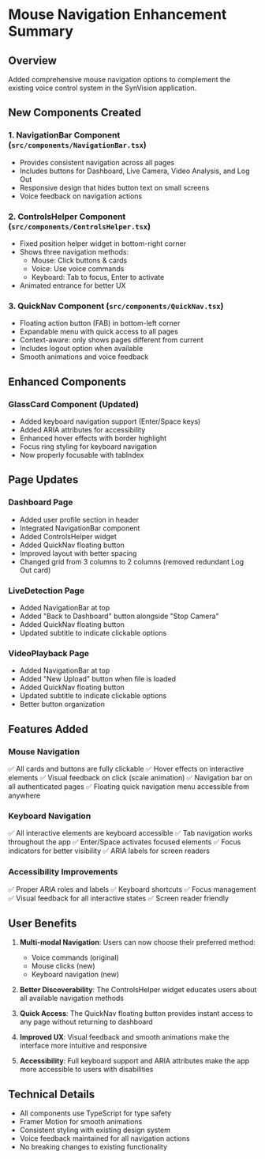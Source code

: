 # Mouse Navigation Enhancement Summary

## Overview
Added comprehensive mouse navigation options to complement the existing voice control system in the SynVision application.

## New Components Created

### 1. NavigationBar Component (`src/components/NavigationBar.tsx`)
- Provides consistent navigation across all pages
- Includes buttons for Dashboard, Live Camera, Video Analysis, and Log Out
- Responsive design that hides button text on small screens
- Voice feedback on navigation actions

### 2. ControlsHelper Component (`src/components/ControlsHelper.tsx`)
- Fixed position helper widget in bottom-right corner
- Shows three navigation methods:
  - Mouse: Click buttons & cards
  - Voice: Use voice commands
  - Keyboard: Tab to focus, Enter to activate
- Animated entrance for better UX

### 3. QuickNav Component (`src/components/QuickNav.tsx`)
- Floating action button (FAB) in bottom-left corner
- Expandable menu with quick access to all pages
- Context-aware: only shows pages different from current
- Includes logout option when available
- Smooth animations and voice feedback

## Enhanced Components

### GlassCard Component (Updated)
- Added keyboard navigation support (Enter/Space keys)
- Added ARIA attributes for accessibility
- Enhanced hover effects with border highlight
- Focus ring styling for keyboard navigation
- Now properly focusable with tabIndex

## Page Updates

### Dashboard Page
- Added user profile section in header
- Integrated NavigationBar component
- Added ControlsHelper widget
- Added QuickNav floating button
- Improved layout with better spacing
- Changed grid from 3 columns to 2 columns (removed redundant Log Out card)

### LiveDetection Page
- Added NavigationBar at top
- Added "Back to Dashboard" button alongside "Stop Camera"
- Added QuickNav floating button
- Updated subtitle to indicate clickable options

### VideoPlayback Page
- Added NavigationBar at top
- Added "New Upload" button when file is loaded
- Added QuickNav floating button
- Updated subtitle to indicate clickable options
- Better button organization

## Features Added

### Mouse Navigation
✅ All cards and buttons are fully clickable
✅ Hover effects on interactive elements
✅ Visual feedback on click (scale animation)
✅ Navigation bar on all authenticated pages
✅ Floating quick navigation menu accessible from anywhere

### Keyboard Navigation
✅ All interactive elements are keyboard accessible
✅ Tab navigation works throughout the app
✅ Enter/Space activates focused elements
✅ Focus indicators for better visibility
✅ ARIA labels for screen readers

### Accessibility Improvements
✅ Proper ARIA roles and labels
✅ Keyboard shortcuts
✅ Focus management
✅ Visual feedback for all interactive states
✅ Screen reader friendly

## User Benefits

1. **Multi-modal Navigation**: Users can now choose their preferred method:
   - Voice commands (original)
   - Mouse clicks (new)
   - Keyboard navigation (new)

2. **Better Discoverability**: The ControlsHelper widget educates users about all available navigation methods

3. **Quick Access**: The QuickNav floating button provides instant access to any page without returning to dashboard

4. **Improved UX**: Visual feedback and smooth animations make the interface more intuitive and responsive

5. **Accessibility**: Full keyboard support and ARIA attributes make the app more accessible to users with disabilities

## Technical Details

- All components use TypeScript for type safety
- Framer Motion for smooth animations
- Consistent styling with existing design system
- Voice feedback maintained for all navigation actions
- No breaking changes to existing functionality
